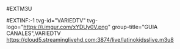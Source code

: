 #EXTM3U

#EXTINF:-1 tvg-id="VARIEDTV" tvg-logo="https://i.imgur.com/xYDUy0V.png" group-title="GUIA CANALES",VARIEDTV
https://cloud5.streaminglivehd.com:3874/live/latinokidsslive.m3u8




